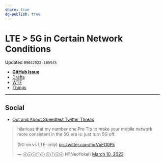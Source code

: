 ```yaml
---
share: true
dg-publish: true
---
```

# LTE > 5G in Certain Network Conditions
Updated `09042022-105945`

- [**GitHub Issue**](https://github.com/extratone/underdocumented/issues/6) 
- [Drafts](drafts://open?uuid=CAABBB06-186C-437D-BC30-65844BDBEC2B)
- [WTF](https://davidblue.wtf/drafts/CAABBB06-186C-437D-BC30-65844BDBEC2B.html)
- [Things](things:///show?id=MXLenUv4uWJKBbXAbHoBiZ)

---

## Social

- [Out and About Speedtest Twitter Thread](https://twitter.com/NeoYokel/status/1501949196957589506)

<blockquote class="twitter-tweet"><p lang="en" dir="ltr">hilarious that my number one Pro Tip to make your mobile network more consistent in the 5G era is: just turn 5G off. <br><br>(5G on vs LTE-only) <a href="https://t.co/IbrVxEO0Pk">pic.twitter.com/IbrVxEO0Pk</a></p>&mdash; ⓓⓐⓥⓘⓓ ⓑⓛⓤⓔ (@NeoYokel) <a href="https://twitter.com/NeoYokel/status/1501949196957589506?ref_src=twsrc%5Etfw">March 10, 2022</a></blockquote> <script async src="https://platform.twitter.com/widgets.js" charset="utf-8"></script>
